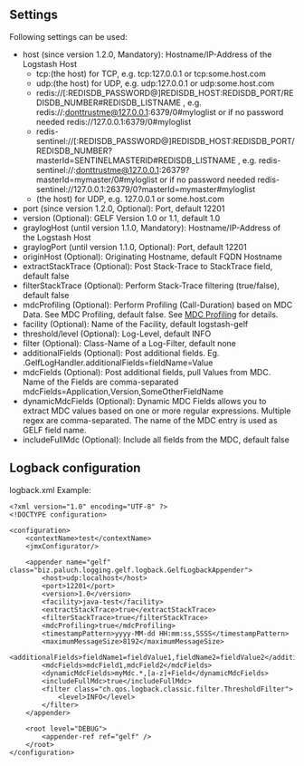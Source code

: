 Settings
--------------
Following settings can be used:

 * host (since version 1.2.0, Mandatory): Hostname/IP-Address of the Logstash Host
    * tcp:(the host) for TCP, e.g. tcp:127.0.0.1 or tcp:some.host.com
    * udp:(the host) for UDP, e.g. udp:127.0.0.1 or udp:some.host.com
    * redis://\[:REDISDB_PASSWORD@\]REDISDB_HOST:REDISDB_PORT/REDISDB_NUMBER#REDISDB_LISTNAME , e.g. redis://:donttrustme@127.0.0.1:6379/0#myloglist or if no password needed redis://127.0.0.1:6379/0#myloglist
    * redis-sentinel://\[:REDISDB_PASSWORD@\]REDISDB_HOST:REDISDB_PORT/REDISDB_NUMBER?masterId=SENTINELMASTERID#REDISDB_LISTNAME , e.g. redis-sentinel://:donttrustme@127.0.0.1:26379?masterId=mymaster/0#myloglist or if no password needed redis-sentinel://127.0.0.1:26379/0?masterId=mymaster#myloglist
    * (the host) for UDP, e.g. 127.0.0.1 or some.host.com
 * port (since version 1.2.0, Optional): Port, default 12201
 * version (Optional): GELF Version 1.0 or 1.1, default 1.0
 * graylogHost (until version 1.1.0, Mandatory): Hostname/IP-Address of the Logstash Host
 * graylogPort (until version 1.1.0, Optional): Port, default 12201
 * originHost (Optional): Originating Hostname, default FQDN Hostname
 * extractStackTrace (Optional): Post Stack-Trace to StackTrace field, default false
 * filterStackTrace (Optional): Perform Stack-Trace filtering (true/false), default false
 * mdcProfiling (Optional): Perform Profiling (Call-Duration) based on MDC Data. See MDC Profiling, default false. See [MDC Profiling](../mdcprofiling.html) for details.
 * facility (Optional): Name of the Facility, default logstash-gelf
 * threshold/level (Optional): Log-Level, default INFO
 * filter (Optional): Class-Name of a Log-Filter, default none
 * additionalFields (Optional): Post additional fields. Eg. .GelfLogHandler.additionalFields=fieldName=Value
 * mdcFields (Optional): Post additional fields, pull Values from MDC. Name of the Fields are comma-separated mdcFields=Application,Version,SomeOtherFieldName
 * dynamicMdcFields (Optional): Dynamic MDC Fields allows you to extract MDC values based on one or more regular expressions. Multiple regex are comma-separated. The name of the MDC entry is used as GELF field name.
 * includeFullMdc (Optional): Include all fields from the MDC, default false


Logback configuration
--------------

logback.xml Example:

    <?xml version="1.0" encoding="UTF-8" ?>
    <!DOCTYPE configuration>

    <configuration>
        <contextName>test</contextName>
        <jmxConfigurator/>

        <appender name="gelf" class="biz.paluch.logging.gelf.logback.GelfLogbackAppender">
            <host>udp:localhost</host>
            <port>12201</port>
            <version>1.0</version>
            <facility>java-test</facility>
            <extractStackTrace>true</extractStackTrace>
            <filterStackTrace>true</filterStackTrace>
            <mdcProfiling>true</mdcProfiling>
            <timestampPattern>yyyy-MM-dd HH:mm:ss,SSSS</timestampPattern>
            <maximumMessageSize>8192</maximumMessageSize>
            <additionalFields>fieldName1=fieldValue1,fieldName2=fieldValue2</additionalFields>
            <mdcFields>mdcField1,mdcField2</mdcFields>
            <dynamicMdcFields>myMdc.*,[a-z]+Field</dynamicMdcFields>
            <includeFullMdc>true</includeFullMdc>
            <filter class="ch.qos.logback.classic.filter.ThresholdFilter">
                <level>INFO</level>
            </filter>
        </appender>

        <root level="DEBUG">
            <appender-ref ref="gelf" />
        </root>
    </configuration>
        